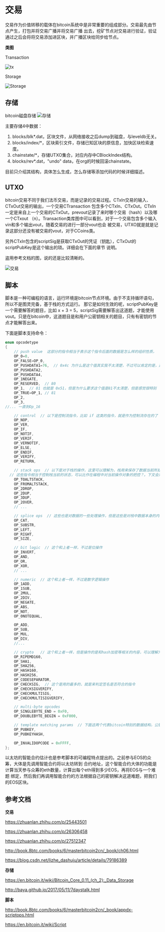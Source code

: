 # 交易
交易作为价值转移的载体在bitcoin系统中是非常重要的组成部分。交易最先由节点产生，打包并将交易广播并将交易广播
出去，挖矿节点对交易进行验证，验证通过之后会将将交易添加进区块，并广播区块给同步给节点。

**类图**

Transaction

![tx](https://github.com/maodoutech/my-bitcoin/blob/master/res/transaction.png)

Storage

![Storage](https://github.com/maodoutech/my-bitcoin/blob/master/res/storage.png)

## 存储

bitcoin磁盘存储
![存储](https://github.com/maodoutech/my-bitcoin/blob/master/res/storage_disk.png)

主要存储4中数据：

1. blocks/blk\*.dat，区块文件，从网络接收之后dump到磁盘，与leveldb无关。
2. blocks/index/\*，区块索引文件，存储已知区块的原信息，加快区块检索速度。
3. chainstate/\*，存储UTXO集合，对应内存中CBlockIndex结构。
4. blocks/rev\*.dat，"undo" data，在org的时候回滚chainstate。

目前只介绍其结构，具体怎么生成，怎么存储等添加代码的时候详细描述。

## UTXO
bitcoin交易不同于我们法币交易，而是记录的交易过程。CTxIn交易的输入、CTxOut交易的输出，一个交易CTransaction
包含多个CTxIn、CTxOut。CTxIn一定是来自上一个交易的CTxOut，prevout记录了来时哪个交易（hash）以及哪一个CTxout
（n）。Transaction类库图中可以看到，对于一个交易包含多个输入vin和多个输出vout，随着交易的进行一部分vout也会
被交易，UTXO就是就是记录这部分还没有被交易的vout，对于CCoins类。

另外CTxIn包含的scriptSig是获取CTxOut的凭证（钥匙），CTxOut的scriptPubKey是这个输出的琐。详细会在下面的章节
说明。

盗用参考文档的图，说的还是比较清晰的。

![交易](https://github.com/maodoutech/my-bitcoin/blob/master/res/2.jpg)

## 脚本

脚本是一种可编程的语言，运行环境是bitcoin节点环境。由于不支持循环语句，所以不是图灵完备，基于栈的方式运行。
那它是如何生效的呢，scriptPubKey是一个需要解答的题目，比如  x + 3 = 5，scriptSig需要解答出这道题，才能使用
vout。只是在bitcoin中，这道题目是和用户公密钥相关的题目，只有有密钥的节点才能解答出来。

下面是脚本支持命令：

```c++
enum opcodetype
{
    // push value  这部分的指令相当于表示这个指令后面的数据是怎么样的组织性质，
    OP_0=0,
    OP_FALSE=OP_0,
    OP_PUSHDATA1=76,  // 0x4c 为什么是这个值其实我不太清楚，不过可以肯定的是，这个值是76那么 OP_1 就是81 也就是0x51
    OP_PUSHDATA2,
    OP_PUSHDATA4,
    OP_1NEGATE,
    OP_RESERVED,  // 80
    OP_1,  // 81 也就是 0x51，但是为什么要求这个值是81不太清楚，但是感觉很特别
    OP_TRUE=OP_1, // 81 
    OP_2,
    OP_3,
//... 一直到Op_16

    // control  // 以下是控制流指令，比如 if 这类的指令，就是作为控制流存在的了
    OP_NOP,
    OP_VER,
    OP_IF,
    OP_NOTIF,
    OP_VERIF,
    OP_VERNOTIF,
    OP_ELSE,
    OP_ENDIF,
    OP_VERIFY,
    OP_RETURN,

    // stack ops  // 以下是对于栈的操作，这里可以理解为，栈用来保存了数据当前所处于的状态，
  // 这些指令相当于控制栈当前的状态，可以比作在编程中对当前操作对象的把控？。下文会对整体流程进行讲解
    OP_TOALTSTACK,
    OP_FROMALTSTACK,
    OP_2DROP,
    OP_2DUP,
    OP_3DUP,
    OP_2OVER,
    // ...

    // splice ops  // 这些也是对数据的一些处理操作，但是这些是对栈中数据本身的内容进行操作
    OP_CAT,
    OP_SUBSTR,
    OP_LEFT,
    OP_RIGHT,
    OP_SIZE,

    // bit logic  // 这个和上者一样，不过是位操作
    OP_INVERT,
    OP_AND,
    OP_OR,
    OP_XOR,
    // ...

    // numeric  // 这个和上者一样，不过是数字逻辑操作
    OP_1ADD,
    OP_1SUB,
    OP_2MUL,
    OP_2DIV,
    OP_NEGATE,
    OP_ABS,
    OP_NOT,
    OP_0NOTEQUAL,

    OP_ADD,
    OP_SUB,
    OP_MUL,
    OP_DIV,
    //...

    // crypto   // 这个和上者一样，但是操作的是和hash加密等相关的内容，可以理解为对bitcoin系统的特有的DSL
    OP_RIPEMD160,
    OP_SHA1,
    OP_SHA256,
    OP_HASH160,
    OP_HASH256,
    OP_CODESEPARATOR,
    OP_CHECKSIG,  // 这个是用的最多的，就是来判定签名是否符合的指令
    OP_CHECKSIGVERIFY,
    OP_CHECKMULTISIG,
    OP_CHECKMULTISIGVERIFY,

    // multi-byte opcodes
    OP_SINGLEBYTE_END = 0xF0,
    OP_DOUBLEBYTE_BEGIN = 0xF000,

    // template matching params  // 下面这两个代表bitcoin特别的数据结构，公钥(地址)
    OP_PUBKEY,
    OP_PUBKEYHASH,

    OP_INVALIDOPCODE = 0xFFFF,
};
```

以太坊的智能合约估计也是参考脚本的可编程特点提出的。之前参与EOS的众筹，大体是先调用智能合约将以太坊转到
合约地址，这个智能合约大体的功能是计算当天参与众筹的eth数量，计算出每个eth得到多少EOS，再将EOS与一个难题
绑定，然后我们再调用智能合约的方法根据自己的密钥解决这道难题，把我们的EOS区块。

## 参考文档

**交易**

https://zhuanlan.zhihu.com/p/25443501

https://zhuanlan.zhihu.com/p/26306458

https://zhuanlan.zhihu.com/p/27512347

http://book.8btc.com/books/6/masterbitcoin2cn/_book/ch06.html

https://blog.csdn.net/lizhe_dashuju/article/details/79186389

**存储**

https://en.bitcoin.it/wiki/Bitcoin_Core_0.11_(ch_2):_Data_Storage

http://baya.github.io/2017/05/11/7daystalk.html

**脚本**

http://book.8btc.com/books/6/masterbitcoin2cn/_book/appdx-scriptops.html

https://en.bitcoin.it/wiki/Script
